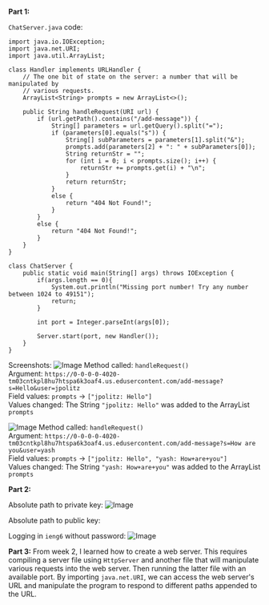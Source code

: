 **Part 1:**

```ChatServer.java``` code:
```
import java.io.IOException;
import java.net.URI;
import java.util.ArrayList;

class Handler implements URLHandler {
    // The one bit of state on the server: a number that will be manipulated by
    // various requests.
    ArrayList<String> prompts = new ArrayList<>();

    public String handleRequest(URI url) {
        if (url.getPath().contains("/add-message")) {
            String[] parameters = url.getQuery().split("=");
            if (parameters[0].equals("s")) {
                String[] subParameters = parameters[1].split("&");
                prompts.add(parameters[2] + ": " + subParameters[0]);
                String returnStr = "";
                for (int i = 0; i < prompts.size(); i++) {
                    returnStr += prompts.get(i) + "\n";
                }
                return returnStr;
            }
            else {
                return "404 Not Found!";
            }
        }
        else {
            return "404 Not Found!";
        }
    }
}

class ChatServer {
    public static void main(String[] args) throws IOException {
        if(args.length == 0){
            System.out.println("Missing port number! Try any number between 1024 to 49151");
            return;
        }

        int port = Integer.parseInt(args[0]);

        Server.start(port, new Handler());
    }
}
```
Screenshots: 
![Image](image-1.png)
Method called: ```handleRequest()```
<br>
Argument: ```https://0-0-0-0-4020-tm03cntkpl8hu7htspa6k3oaf4.us.edusercontent.com/add-message?s=Hello&user=jpolitz```
<br>
Field values: ```prompts``` -> ```["jpolitz: Hello"]```
<br>
Values changed: The String ```"jpolitz: Hello"``` was added to the ArrayList ```prompts```


![Image](image-2.png)
Method called: ```handleRequest()```
<br>
Argument: ```https://0-0-0-0-4020-tm03cntkpl8hu7htspa6k3oaf4.us.edusercontent.com/add-message?s=How are you&user=yash```
<br>
Field values: ```prompts``` -> ```["jpolitz: Hello", "yash: How+are+you"]```
<br>
Values changed: The String ```"yash: How+are+you"``` was added to the ArrayList ```prompts```

**Part 2:**

Absolute path to private key: ![Image](image-3.png)

Absolute path to public key: 

Logging in ```ieng6``` without password: ![Image](image-5.png)

**Part 3:**
From week 2, I learned how to create a web server. This requires compiling a server file using ```HttpServer``` and another file that will manipulate various requests into the web server. Then running the latter file with an available port. By importing ```java.net.URI```, we can access the web server's URL and manipulate the program to respond to different paths appended to the URL.
